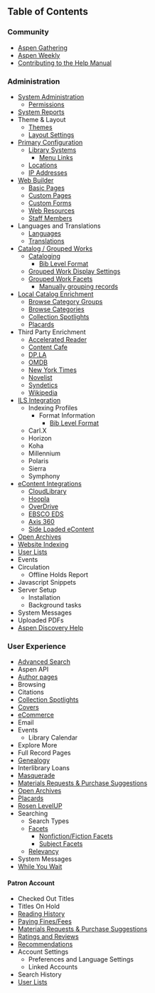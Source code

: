 ## Table of Contents
### Community
  - [Aspen Gathering](/Admin/HelpManual?page=Aspen-Gathering)
  - [Aspen Weekly](/Admin/HelpManual?page=Aspen-Weekly)
  - [Contributing to the Help Manual](/Admin/HelpManual?page=Manual-Contribution)

### Administration
  - [System Administration](/Admin/HelpManual?page=System-Administration)
    - [Permissions](/Admin/HelpManual?page=Permissions)
  - [System Reports](/Admin/HelpManual?page=System-Reports)
  - Theme & Layout
    - [Themes](/Admin/HelpManual?page=Themes)
    - [Layout Settings](/Admin/HelpManual?page=Layout-Settings)
  - [Primary Configuration](/Admin/HelpManual?page=Primary-Configuration)
    - [Library Systems](/Admin/HelpManual?page=Library-Systems)
      - [Menu Links](/Admin/HelpManual?page=Menu-Links)
    - [Locations](/Admin/HelpManual?page=Library-Systems-Locations)
    - [IP Addresses](/Admin/HelpManual?page=Location-IP-Addresses)
  - [Web Builder](/Admin/HelpManual?page=Web-Builder)
    - [Basic Pages](/Admin/HelpManual?page=Web-Builder_Basic-Pages)
    - [Custom Pages](/Admin/HelpManual?page=Web-Builder_Custom-Pages)
    - [Custom Forms](/Admin/HelpManual?page=Web-Builder_Custom-Forms)
    - [Web Resources](/Admin/HelpManual?page=Web-Builder_Web-Resources)
    - [Staff Members](/Admin/HelpManual?page=Web-Builder_Staff-Members)
  - Languages and Translations
    - [Languages](/Admin/HelpManual?page=Languages)
    - [Translations](/Admin/HelpManual?page=Translations)
  - [Catalog / Grouped Works](/Admin/HelpManual?page=Catalog-Grouped-Works)
    - [Cataloging](/Admin/HelpManual?page=Cataloging)
      - [Bib Level Format](/Admin/HelpManual?page=Bib-Level-Format)
    - [Grouped Work Display Settings](/Admin/HelpManual?page=Grouped-Work-Display-Settings)
    - [Grouped Work Facets](/Admin/HelpManual?page=Grouped-Work-Facets)
      - [Manually grouping records](/Admin/HelpManual?page=Manually-grouping-records)
  - [Local Catalog Enrichment](/Admin/HelpManual?page=Local-Catalog-Enrichment)
    - [Browse Category Groups](/Admin/HelpManual?page=Browse-Category-Groups)
    - [Browse Categories](/Admin/HelpManual?page=Browse-Categories)
    - [Collection Spotlights](/Admin/HelpManual?page=Collection-Spotlights)
    - [Placards](/Admin/HelpManual?page=Placards)
  - Third Party Enrichment
    - [Accelerated Reader](/Admin/HelpManual?page=Accelerated-Reader)
    - [Content Cafe](/Admin/HelpManual?page=Content-Cafe)
    - [DP.LA](/Admin/HelpManual?page=DPLA)
    - [OMDB](/Admin/HelpManual?page=OMDB)
    - [New York Times](/Admin/HelpManual?page=New-York-Times)
    - [Novelist](/Admin/HelpManual?page=Novelist)
    - [Syndetics](/Admin/HelpManual?page=Syndetics)
    - [Wikipedia](/Admin/HelpManual?page=Wikipedia)
  - [ILS Integration](/Admin/HelpManual?page=ILS-Integration)
    - Indexing Profiles
      - Format Information
        - [Bib Level Format](/Admin/HelpManual?page=Bib-Level-Format)
    - Carl.X
    - Horizon
    - Koha
    - Millennium
    - Polaris
    - Sierra
    - Symphony
  - [eContent Integrations](/Admin/HelpManual?page=eContent-Integrations)
    - [CloudLibrary](/Admin/HelpManual?page=Cloud-Library)
    - [Hoopla](/Admin/HelpManual?page=Hoopla)
    - [OverDrive](/Admin/HelpManual?page=Overdrive)
    - [EBSCO EDS](/Admin/HelpManual?page=EBSCO-EDS)
    - [Axis 360](/Admin/HelpManual?page=Axis-360)
    - [Side Loaded eContent](/Admin/HelpManual?page=Side-Loaded-eContent)
  - [Open Archives](/Admin/HelpManual?page=Open-Archives)
  - [Website Indexing](/Admin/HelpManual?page=Website-Indexing)
  - [User Lists](/Admin/HelpManual?page=User-Lists)
  - Events
  - Circulation
    - Offline Holds Report
  - Javascript Snippets
  - Server Setup
    - Installation
    - Background tasks
  - System Messages
  - Uploaded PDFs
  - [Aspen Discovery Help](/Admin/HelpManual?page=Aspen-Discovery-Help)
  
### User Experience
- [Advanced Search](/Admin/HelpManual?page=Advanced%20Search)
- Aspen API
- [Author pages](/Admin/HelpManual?page=Author-Pages)
- Browsing
- Citations
- [Collection Spotlights](/Admin/HelpManual?page=Collection-Spotlights)
- [Covers](/Admin/HelpManual?page=Cover-Images)
- [eCommerce](/Admin/HelpManual?page=eCommerce)
- Email
- Events
  - Library Calendar
- Explore More
- Full Record Pages
- [Genealogy](/Admin/HelpManual?page=Genealogy)
- Interlibrary Loans
- [Masquerade](/Admin/HelpManual?page=Masquerade)
- [Materials Requests & Purchase Suggestions](/Admin/HelpManual?page=Materials-Requests-Purchase-Suggestions)
- [Open Archives](/Admin/HelpManual?page=Open-Archives)
- [Placards](/Admin/HelpManual?page=Placards)
- [Rosen LevelUP](/Admin/HelpManual?page=Rosen-LevelUP)
- Searching
  - Search Types
  - [Facets](/Admin/HelpManual?page=Facets)
    - [Nonfiction/Fiction Facets](/Admin/HelpManual?page=Literary-Forms)
    - [Subject Facets](/Admin/HelpManual?page=Subject-Facets)
  - [Relevancy](/Admin/HelpManual?page=Search-Relevancy)
- System Messages
- [While You Wait](/Admin/HelpManual?page=While-You-Wait)

#### Patron Account
  - Checked Out Titles
  - Titles On Hold
  - [Reading History](/Admin/HelpManual?page=Reading-History)
  - [Paying Fines/Fees](/Admin/HelpManual?page=eCommerce)
  - [Materials Requests & Purchase Suggestions](/Admin/HelpManual?page=Materials-Requests-Purchase-Suggestions)
  - [Ratings and Reviews](/Admin/HelpManual?page=Ratings-And-Reviews)
  - [Recommendations](/Admin/HelpManual?page=Recommendations)
  - Account Settings
    - Preferences and Language Settings
    - Linked Accounts
  - Search History
  - [User Lists](/Admin/HelpManual?page=User-Lists)
